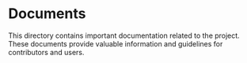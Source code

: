
# Documents

This directory contains important documentation related to the project. These documents provide valuable information and guidelines for contributors and users.
